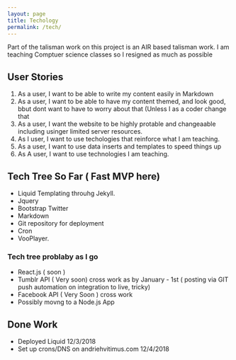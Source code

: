 ```yaml
---
layout: page
title: Techology
permalink: /tech/
---
```


Part of the talisman work on this project is an AIR based talisman work.  I am teaching Comptuer science classes so I resigned as much as possible 

## User Stories
1. As a user, I want to be able to write my content easily in Markdown
2. As a user, I want to be able to have my content themed, and look good, bbut dont want to have to worry about that (Unless I as a coder change that
3. As a user, I want the website to be highly protable and changeaable including usinger limited server resources.
4. As I user, I want to use techologies that reinforce what I am teaching.
5.  As a user, I want to use data inserts and templates to speed things up
6.  As A user, I want to use technologies I am teaching.

## Tech Tree So Far ( Fast MVP here)
- Liquid Templating throuhg Jekyll.
- Jquery
- Bootstrap Twitter
- Markdown
- Git repository for deployment
- Cron
- VooPlayer.

### Tech tree problaby as I go
- React.js  ( soon )
- Tumblr API ( Very soon) cross work as by January - 1st ( posting via GIT push automation on integration to live, tricky)
- Facebook API ( Very Soon ) cross work
- Possibly movng to a Node.js App

## Done Work
- Deployed Liquid 12/3/2018
- Set up crons/DNS on andriehvitimus.com 12/4/2018

